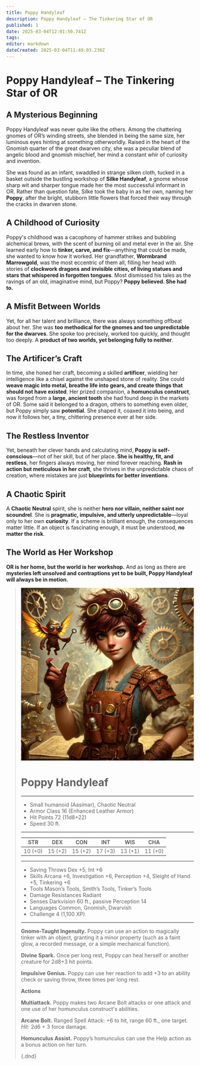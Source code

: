 ```yaml
---
title: Poppy Handyleaf
description: Poppy Handyleaf – The Tinkering Star of OR
published: 1
date: 2025-03-04T12:01:50.741Z
tags: 
editor: markdown
dateCreated: 2025-03-04T11:49:03.230Z
---
```


# Poppy Handyleaf – The Tinkering Star of OR  

## A Mysterious Beginning  
Poppy Handyleaf was never quite like the others. Among the chattering gnomes of OR’s winding streets, she blended in being the same size, her luminous eyes hinting at something otherworldly. Raised in the heart of the Gnomish quarter of the great dwarven city, she was a peculiar blend of angelic blood and gnomish mischief, her mind a constant whir of curiosity and invention.  

She was found as an infant, swaddled in strange silken cloth, tucked in a basket outside the bustling workshop of **Silke Handyleaf**, a gnome whose sharp wit and sharper tongue made her the most successful informant in OR. Rather than question fate, Silke took the baby in as her own, naming her **Poppy**, after the bright, stubborn little flowers that forced their way through the cracks in dwarven stone.  

## A Childhood of Curiosity  
Poppy's childhood was a cacophony of hammer strikes and bubbling alchemical brews, with the scent of burning oil and metal ever in the air. She learned early how to **tinker, carve, and fix**—anything that could be made, she wanted to know how it worked. Her grandfather, **Wormbrand Marrowgold**, was the most eccentric of them all, filling her head with stories of **clockwork dragons and invisible cities, of living statues and stars that whispered in forgotten tongues**. Most dismissed his tales as the ravings of an old, imaginative mind, but Poppy? **Poppy believed. She had to.**  

## A Misfit Between Worlds  
Yet, for all her talent and brilliance, there was always something offbeat about her. She was **too methodical for the gnomes and too unpredictable for the dwarves**. She spoke too precisely, worked too quickly, and thought too deeply. A **product of two worlds, yet belonging fully to neither**.  

## The Artificer’s Craft  
In time, she honed her craft, becoming a skilled **artificer**, wielding her intelligence like a chisel against the unshaped stone of reality. She could **weave magic into metal, breathe life into gears, and create things that should not have existed**. Her prized companion, a **homunculus construct**, was forged from a **large, ancient tooth** she had found deep in the markets of OR. Some said it belonged to a dragon, others to something even older, but Poppy simply saw **potential**. She shaped it, coaxed it into being, and now it follows her, a tiny, chittering presence ever at her side.  

## The Restless Inventor  
Yet, beneath her clever hands and calculating mind, **Poppy is self-conscious**—not of her skill, but of her place. **She is healthy, fit, and restless**, her fingers always moving, her mind forever reaching. **Rash in action but meticulous in her craft**, she thrives in the unpredictable chaos of creation, where mistakes are just **blueprints for better inventions**.  

## A Chaotic Spirit  
A **Chaotic Neutral** spirit, she is neither **hero nor villain, neither saint nor scoundrel**. She is **pragmatic, impulsive, and utterly unpredictable**—loyal only to her own **curiosity**. If a scheme is brilliant enough, the consequences matter little. If an object is fascinating enough, it must be understood, **no matter the risk**.  

## The World as Her Workshop  
**OR is her home, but the world is her workshop.** And as long as there are **mysteries left unsolved and contraptions yet to be built, Poppy Handyleaf will always be in motion.**  


> ![poppy-handyleaf.webp](/poppy-handyleaf.webp)
> # Poppy Handyleaf
> ---
> - Small humanoid (Aasimar), Chaotic Neutral
> - Armor Class 16 (Enhanced Leather Armor)
> - Hit Points 72 (11d8+22)
> - Speed 30 ft.
> ---
> |STR|DEX|CON|INT|WIS|CHA|
> |---|---|---|---|---|---|
> |10 (+0)|15 (+2)|15 (+2)|17 (+3)|13 (+1)|11 (+0)|
> ---
> - Saving Throws Dex +5, Int +6
> - Skills Arcana +6, Investigation +6, Perception +4, Sleight of Hand +5, Tinkering +6
> - Tools Mason’s Tools, Smith’s Tools, Tinker’s Tools
> - Damage Resistances Radiant
> - Senses Darkvision 60 ft., passive Perception 14
> - Languages Common, Gnomish, Dwarvish
> - Challenge 4 (1,100 XP)
> ---
> **Gnome-Taught Ingenuity.** Poppy can use an action to magically tinker with an object, granting it a minor property (such as a faint glow, a recorded message, or a simple mechanical function).  
> 
> **Divine Spark.** Once per long rest, Poppy can heal herself or another creature for 2d8+3 hit points.  
>
> **Impulsive Genius.** Poppy can use her reaction to add +3 to an ability check or saving throw, three times per long rest.  
> 
> **Actions**
> 
> **Multiattack.** Poppy makes two Arcane Bolt attacks or one attack and one use of her homunculus construct's abilities.
> 
> **Arcane Bolt.** Ranged Spell Attack: +6 to hit, range 60 ft., one target.  
> *Hit:* 2d6 + 3 force damage.  
>
> **Homunculus Assist.** Poppy’s homunculus can use the Help action as a bonus action on her turn.  
>
>{.dnd}
